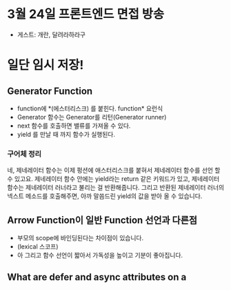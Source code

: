# 3월 24일 프론트엔드 면접 방송
 - 게스트: 개란, 달려라하라구
 
일단 임시 저장!
============
## Generator Function
 - function에 \*(에스터리스크) 를 붙힌다. function\* 요런식
 - Generator 함수는 Generator를 리턴(Generator runner) 
 - next 함수를 호출하면 밸류를 가져올 수 있다.
 - yield 를 만날 때 까지 함수가 실행된다.
### 구어체 정리
네, 제네레이터 함수는 이제 펑션에 애스터리스크를 붙혀서 제네레이터 함수를 선언 할 수 있고요. 제네레이터 함수 안에는 yield라는 return 같은 키워드가 있고, 제네레이터 함수는 제네레이터 러너라고 불리는 걸 반환해줍니다. 그리고 반환된 제네레이터 러너의 넥스트 메소드를 호출해주면, 아까 말씀드린 yield의 값을 받아 올 수 있습니다. 

## Arrow Function이 일반 Function 선언과 다른점
 - 부모의 scope에 바인딩된다는 차이점이 있습니다. 
 - (lexical 스코프) 
 - 아 그리고 함수 선언이 짧아서 가독성을 높이고 기분이 좋아집니다.

## What are defer and async attributes on a <script> tag?
`<script>` 태그 안에 있는 `defer`와 `async`속성은 대체 무엇을 하는 거죠??
 
### 구어체 정리
 - 아무 속성이 없는 경우에는 순차적으로 로드를 하게 되는데요. 이렇게 하는 경우에 렌더가 스크립트 로드를 기다리게 되버립니다. 그러면 유저 입장에서는 화면을 보기 위해 스크립트 로드를 기다리게 되는거죠. 하지만 async 같은 경우엔 비동기적으로 해당 스크립트를 로드해서 뒤에 있는 HTML 을 가져올 수 있게됩니다. 그리고 defer의 경우에는 우선순위를 뒤로 미룸으로써 다른 스크립트가 모두 로드가 완료된 뒤 로드 할 수 있도록 순서를 보장할 수 있게 됩니다. 사용예시 같은 경우는 특정 라이브러리의 플러그인인 경우엔 해당 라이브러리가 로드 된 뒤 로드 할 수 있게 끔 보장하거나 할 때 사용할 수 있겠네요.


## Closure 는??
 - 클로저는 함수가 정의될 때 렉시컬 환경을 기억하는 함수 
 

## 렉시컬 스코프란?
 - 함수를 선언할 때가 아닌 함수가 호출 될 때의 스코프 

## Q15: What is “closure” in javascript? Provide an example?
```javascript
var name = "gaeran";

function external() {
    var name = "jelly";
    function internal() {
        alert(name);
    }
    return internal;
}

in = external();
in();
```
